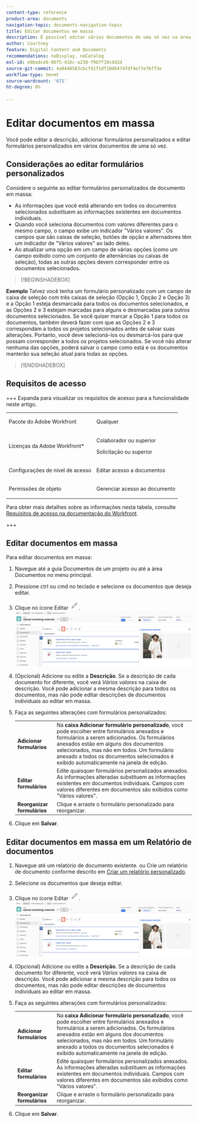 ```yaml
---
content-type: reference
product-area: documents
navigation-topic: documents-navigation-topic
title: Editar documentos em massa
description: É possível editar vários documentos de uma só vez na área Documentos.
author: Courtney
feature: Digital Content and Documents
recommendations: noDisplay, noCatalog
exl-id: e8badce6-86f5-416c-a238-f9b7f19cdd2d
source-git-commit: 4a0448583cbcfd1f1df10d6474fdf4e77e7bff3e
workflow-type: tm+mt
source-wordcount: '671'
ht-degree: 0%

---
```


# Editar documentos em massa

Você pode editar a descrição, adicionar formulários personalizados e editar formulários personalizados em vários documentos de uma só vez.

## Considerações ao editar formulários personalizados

Considere o seguinte ao editar formulários personalizados de documento em massa:

* As informações que você está alterando em todos os documentos selecionados substituem as informações existentes em documentos individuais.
* Quando você seleciona documentos com valores diferentes para o mesmo campo, o campo exibe um indicador &quot;Vários valores&quot;. Os campos que são caixas de seleção, botões de opção e alternadores têm um indicador de &quot;Vários valores&quot; ao lado deles.
* Ao atualizar uma opção em um campo de várias opções (como um campo exibido como um conjunto de alternâncias ou caixas de seleção), todas as outras opções devem corresponder entre os documentos selecionados.

>[!BEGINSHADEBOX]

**Exemplo**
Talvez você tenha um formulário personalizado com um campo de caixa de seleção com três caixas de seleção (Opção 1, Opção 2 e Opção 3) e a Opção 1 esteja desmarcada para todos os documentos selecionados, e as Opções 2 e 3 estejam marcadas para alguns e desmarcadas para outros documentos selecionados. Se você quiser marcar a Opção 1 para todos os documentos, também deverá fazer com que as Opções 2 e 3 correspondam a todos os projetos selecionados antes de salvar suas alterações. Portanto, você deve selecioná-los ou desmarcá-los para que possam corresponder a todos os projetos selecionados. Se você não alterar nenhuma das opções, poderá salvar o campo como está e os documentos manterão sua seleção atual para todas as opções.

>[!ENDSHADEBOX]

## Requisitos de acesso

+++ Expanda para visualizar os requisitos de acesso para a funcionalidade neste artigo.

<table style="table-layout:auto"> 
 <col> 
 <col> 
 <tbody> 
  <tr> 
   <td role="rowheader">Pacote do Adobe Workfront</td> 
   <td> <p> Qualquer</p> </td> 
  </tr> 
  <tr> 
   <td role="rowheader">Licenças da Adobe Workfront*</td> 
   <td><p>Colaborador ou superior</p> 
   <p>Solicitação ou superior</p> </td> 
  </tr> 
  <tr> 
   <td role="rowheader">Configurações de nível de acesso</td> 
   <td> <p>Editar acesso a documentos</p></td> 
  </tr> 
  <tr> 
   <td role="rowheader">Permissões de objeto</td> 
   <td> <p>Gerenciar acesso ao documento</p></td> 
  </tr> 
 </tbody> 
</table>

Para obter mais detalhes sobre as informações nesta tabela, consulte [Requisitos de acesso na documentação do Workfront](/help/quicksilver/administration-and-setup/add-users/access-levels-and-object-permissions/access-level-requirements-in-documentation.md).

+++

## Editar documentos em massa

Para editar documentos em massa:

1. Navegue até a guia Documentos de um projeto ou até a área Documentos no menu principal.
1. Pressione ctrl ou cmd no teclado e selecione os documentos que deseja editar.
1. Clique no ícone Editar ![ícone editar](assets/edit-icon.png).
   ![editar local do ícone na página](assets/edit-multiple-documents.png)
1. (Opcional) Adicione ou edite a **Descrição**. Se a descrição de cada documento for diferente, você verá _Vários valores_ na caixa de descrição. Você pode adicionar a mesma descrição para todos os documentos, mas não pode editar descrições de documentos individuais ao editar em massa.
1. Faça as seguintes alterações com formulários personalizados:

   <table>
    <tr>
    <td><strong>Adicionar formulários</strong></td>
    <td>Na <strong>caixa Adicionar formulário personalizado</strong>, você pode escolher entre formulários anexados e formulários a serem adicionados. Os formulários anexados estão em alguns dos documentos selecionados, mas não em todos. Um formulário anexado a todos os documentos selecionados é exibido automaticamente na janela de edição.  </td>
    </tr>
    <tr>
    <td><strong>Editar formulários</strong></td>
    <td>Edite quaisquer formulários personalizados anexados. As informações alteradas substituem as informações existentes em documentos individuais. Campos com valores diferentes em documentos são exibidos como "Vários valores". </td>
    </tr>
    <tr>
    <td><strong>Reorganizar formulários</strong></td>
    <td>Clique e arraste o formulário personalizado para reorganizar.</td>
    </tr>
    </table>
1. Clique em **Salvar**.


## Editar documentos em massa em um Relatório de documentos

1. Navegue até um relatório de documento existente.
ou
Crie um relatório de documento conforme descrito em [Criar um relatório personalizado](/help/quicksilver/reports-and-dashboards/reports/creating-and-managing-reports/create-custom-report.md).
1. Selecione os documentos que deseja editar.
1. Clique no ícone Editar ![ícone editar](assets/edit-icon.png).
   ![editar local do ícone na página](assets/edit-multiple-documents.png)
1. (Opcional) Adicione ou edite a **Descrição**. Se a descrição de cada documento for diferente, você verá _Vários valores_ na caixa de descrição. Você pode adicionar a mesma descrição para todos os documentos, mas não pode editar descrições de documentos individuais ao editar em massa.
1. Faça as seguintes alterações com formulários personalizados:

   <table>
    <tr>
    <td><strong>Adicionar formulários</strong></td>
    <td>Na <strong>caixa Adicionar formulário personalizado</strong>, você pode escolher entre formulários anexados e formulários a serem adicionados. Os formulários anexados estão em alguns dos documentos selecionados, mas não em todos. Um formulário anexado a todos os documentos selecionados é exibido automaticamente na janela de edição.  </td>
    </tr>
    <tr>
    <td><strong>Editar formulários</strong></td>
    <td>Edite quaisquer formulários personalizados anexados. As informações alteradas substituem as informações existentes em documentos individuais. Campos com valores diferentes em documentos são exibidos como "Vários valores". </td>
    </tr>
    <tr>
    <td><strong>Reorganizar formulários</strong></td>
    <td>Clique e arraste o formulário personalizado para reorganizar.</td>
    </tr>
    </table>
1. Clique em **Salvar**.
